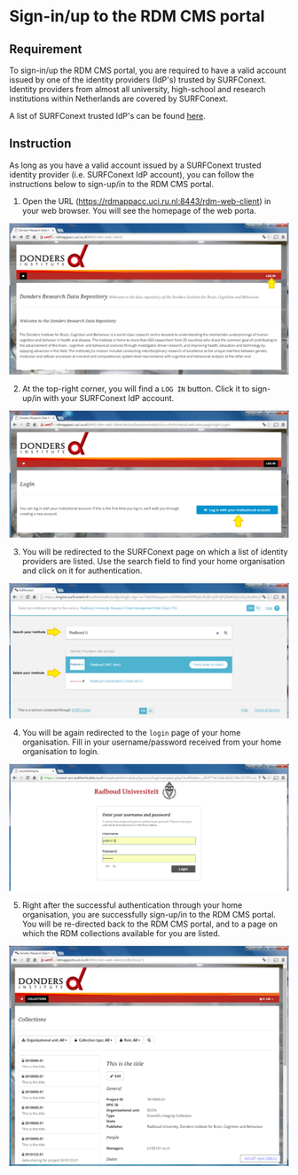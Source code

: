 # Sign-in/up to the RDM CMS portal

## Requirement

To sign-in/up the RDM CMS portal, you are required to have a valid account issued by one of the identity providers (IdP's) trusted by SURFConext. Identity providers from almost all university, high-school and research institutions within Netherlands are covered by SURFConext. 

A list of SURFConext trusted IdP's can be found [here](https://www.surf.nl/over-surf/werkmaatschappijen/surfnet/over-surfnet/aansluiten-op-surfnet/aangesloten-instellingen/index.html). 

## Instruction

As long as you have a valid account issued by a SURFConext trusted identity provider (i.e. SURFConext IdP account), you can follow the instructions below to sign-up/in to the RDM CMS portal.

1. Open the URL (https://rdmappacc.uci.ru.nl:8443/rdm-web-client) in your web browser.  You will see the homepage of the web porta.

  ![](screenshots/cms_homepage.png)

2. At the top-right corner, you will find a `LOG IN` button.  Click it to sign-up/in with your SURFConext IdP account.

  ![](screenshots/cms_login.png)

3. You will be redirected to the SURFConext page on which a list of identity providers are listed.  Use the search field to find your home organisation and click on it for authentication. 

  ![](screenshots/cms_signup_surfconext.png)

4. You will be again redirected to the `login` page of your home organisation.  Fill in your username/password received from your home organisation to login.

  ![](screenshots/cms_RU_login.png)

5. Right after the successful authentication through your home organisation, you are successfully sign-up/in to the RDM CMS portal.  You will be re-directed back to the RDM CMS portal, and to a page on which the RDM collections available for you are listed.

  ![](screenshots/cms_collections.png)
